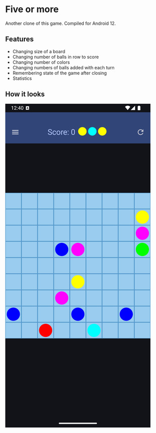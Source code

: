 # Five or more
Another clone of this game. Compiled for Android 12.

## Features
- Changing size of a board
- Changing number of balls in row to score
- Changing number of colors
- Changing numbers of balls added with each turn
- Remembering state of the game after closing
- Statistics

## How it looks
![Screenshot](https://github.com/JanGawronski/fiveormore/blob/main/Screenshot.png?raw=true)

